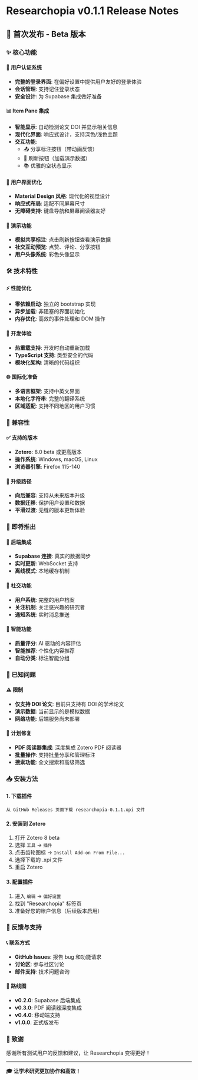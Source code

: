 # Researchopia v0.1.1 Release Notes

## 🎉 首次发布 - Beta 版本

### ✨ 核心功能

#### 🔐 用户认证系统
- **完整的登录界面**: 在偏好设置中提供用户友好的登录体验
- **会话管理**: 支持记住登录状态
- **安全设计**: 为 Supabase 集成做好准备

#### 📊 Item Pane 集成
- **智能显示**: 自动检测论文 DOI 并显示相关信息
- **现代化界面**: 响应式设计，支持深色/浅色主题
- **交互功能**: 
  - 📤 分享标注按钮（带动画反馈）
  - 🔄 刷新按钮（加载演示数据）
  - 📚 优雅的空状态显示

#### 🎨 用户界面优化
- **Material Design 风格**: 现代化的视觉设计
- **响应式布局**: 适配不同屏幕尺寸
- **无障碍支持**: 键盘导航和屏幕阅读器友好

#### 🧪 演示功能
- **模拟共享标注**: 点击刷新按钮查看演示数据
- **社交互动预览**: 点赞、评论、分享按钮
- **用户头像系统**: 彩色头像显示

### 🛠️ 技术特性

#### ⚡ 性能优化
- **零依赖启动**: 独立的 bootstrap 实现
- **异步加载**: 非阻塞的界面初始化
- **内存优化**: 高效的事件处理和 DOM 操作

#### 🔧 开发体验
- **热重载支持**: 开发时自动重新加载
- **TypeScript 支持**: 类型安全的代码
- **模块化架构**: 清晰的代码组织

#### 🌐 国际化准备
- **多语言框架**: 支持中英文界面
- **本地化字符串**: 完整的翻译系统
- **区域适配**: 支持不同地区的用户习惯

### 🎯 兼容性

#### ✅ 支持的版本
- **Zotero**: 8.0 beta 或更高版本
- **操作系统**: Windows, macOS, Linux
- **浏览器引擎**: Firefox 115-140

#### 🔄 升级路径
- **向后兼容**: 支持从未来版本升级
- **数据迁移**: 保护用户设置和数据
- **平滑过渡**: 无缝的版本更新体验

### 🚀 即将推出

#### 📡 后端集成
- **Supabase 连接**: 真实的数据同步
- **实时更新**: WebSocket 支持
- **离线模式**: 本地缓存机制

#### 💬 社交功能
- **用户系统**: 完整的用户档案
- **关注机制**: 关注感兴趣的研究者
- **通知系统**: 实时消息推送

#### 🤖 智能功能
- **质量评分**: AI 驱动的内容评估
- **智能推荐**: 个性化内容推荐
- **自动分类**: 标注智能分组

### 🐛 已知问题

#### ⚠️ 限制
- **仅支持 DOI 论文**: 目前只支持有 DOI 的学术论文
- **演示数据**: 当前显示的是模拟数据
- **网络功能**: 后端服务尚未部署

#### 🔧 计划修复
- **PDF 阅读器集成**: 深度集成 Zotero PDF 阅读器
- **批量操作**: 支持批量分享和管理标注
- **搜索功能**: 全文搜索和高级筛选

### 📥 安装方法

#### 1. 下载插件
```
从 GitHub Releases 页面下载 researchopia-0.1.1.xpi 文件
```

#### 2. 安装到 Zotero
1. 打开 Zotero 8 beta
2. 选择 `工具` → `插件`
3. 点击齿轮图标 → `Install Add-on From File...`
4. 选择下载的 .xpi 文件
5. 重启 Zotero

#### 3. 配置插件
1. 进入 `编辑` → `偏好设置`
2. 找到 "Researchopia" 标签页
3. 准备好您的账户信息（后续版本启用）

### 🤝 反馈与支持

#### 📞 联系方式
- **GitHub Issues**: 报告 bug 和功能请求
- **讨论区**: 参与社区讨论
- **邮件支持**: 技术问题咨询

#### 🎯 路线图
- **v0.2.0**: Supabase 后端集成
- **v0.3.0**: PDF 阅读器深度集成
- **v0.4.0**: 移动端支持
- **v1.0.0**: 正式版发布

### 🙏 致谢

感谢所有测试用户的反馈和建议，让 Researchopia 变得更好！

---

**🎓 让学术研究更加协作和高效！**
